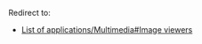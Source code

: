Redirect to:

*   [List of applications/Multimedia#Image viewers](/index.php/List_of_applications/Multimedia#Image_viewers "List of applications/Multimedia")